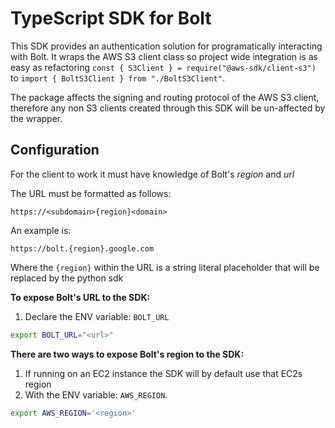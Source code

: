 
# TypeScript SDK for Bolt

This SDK provides an authentication solution for programatically interacting with Bolt. It wraps the AWS S3 client class so project wide integration is as easy as refactoring `const { S3Client } = require("@aws-sdk/client-s3")` to `import { BoltS3Client } from "./BoltS3Client"`.

The package affects the signing and routing protocol of the AWS S3 client, therefore any non S3 clients created through this SDK will be un-affected by the wrapper.

<!-- ## Prerequisites


## Installation -->

## Configuration

For the client to work it must have knowledge of Bolt's *region* and *url*

The URL must be formatted as follows:

`https://<subdomain>{region}<domain>`

An example is:

`https://bolt.{region}.google.com`

Where the `{region}` within the URL is a string literal placeholder that will be replaced by the python sdk

**To expose Bolt's URL to the SDK:**

1. Declare the ENV variable: `BOLT_URL`

```bash
export BOLT_URL="<url>"
```

**There are two ways to expose Bolt's region to the SDK:**

1. If running on an EC2 instance the SDK will by default use that EC2s region
2. With the ENV variable: `AWS_REGION`.
```bash
export AWS_REGION='<region>'
```


<!-- TODO: (MP) -->

<!-- ## Debugging 

Import the default logger and set its level to DEBUG

`logging.getLogger().setLevel(logging.DEBUG)` -->
